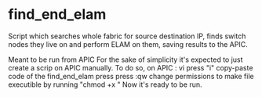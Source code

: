 # find_end_elam
Script which searches whole fabric for source destination IP, finds switch nodes they live on and perform ELAM on them,
saving results to the APIC.


Meant to be run from APIC
For the sake of simplicity it's expected to just create a scrip on APIC manually.
To do so, on APIC :
vi <FILENAME>
press "i"
copy-paste code of the find_end_elam
press <ESC>
press :qw
change permissions to make file executible by running "chmod +x <FILENAME>"
Now it's ready to be run.
